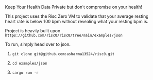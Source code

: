 Keep Your Health Data Private but don't compromise on your health!

This project uses the Risc Zero VM to validate that your average resting heart rate is below 100 bpm without revealing what your resting bpm is.

Project is heavily built upon `https://github.com/risc0/risc0/tree/main/examples/json`

To run, simply head over to json.

1. `git clone git@github.com:asharma13524/risc0.git`

2. `cd examples/json`

3. `cargo run -r`


